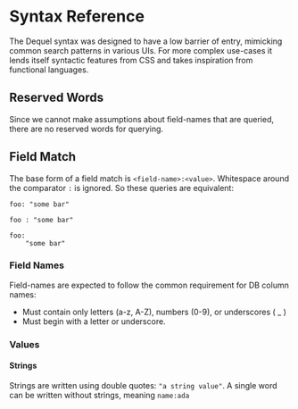 # Syntax Reference

The Dequel syntax was designed to have a low barrier of entry, mimicking common search patterns in various UIs. 
For more complex use-cases it lends itself syntactic features from CSS and takes inspiration from functional languages.

## Reserved Words

Since we cannot make assumptions about field-names that are queried, there are
no reserved words for querying.

## Field Match

The base form of a field match is `<field-name>:<value>`.
Whitespace around the comparator `:` is ignored.
So these queries are equivalent: 

```dequel
foo: "some bar"

foo : "some bar"

foo:
    "some bar"
```

### Field Names

Field-names are expected to follow the common requirement for DB column names:

- Must contain only letters (a-z, A-Z), numbers (0-9), or underscores ( _ )
- Must begin with a letter or underscore.

### Values

#### Strings

Strings are written using double quotes: `"a string value"`.
A single word can be written without strings, meaning `name:ada`

